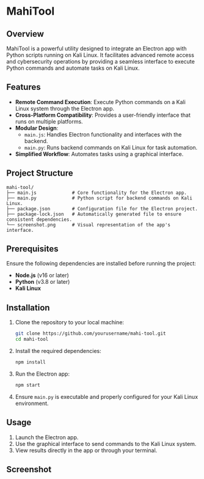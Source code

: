 # MahiTool

## Overview

MahiTool is a powerful utility designed to integrate an Electron app with Python scripts running on Kali Linux. It facilitates advanced remote access and cybersecurity operations by providing a seamless interface to execute Python commands and automate tasks on Kali Linux.

## Features

- **Remote Command Execution**: Execute Python commands on a Kali Linux system through the Electron app.
- **Cross-Platform Compatibility**: Provides a user-friendly interface that runs on multiple platforms.
- **Modular Design**: 
  - `main.js`: Handles Electron functionality and interfaces with the backend.
  - `main.py`: Runs backend commands on Kali Linux for task automation.
- **Simplified Workflow**: Automates tasks using a graphical interface.

## Project Structure

```plaintext
mahi-tool/
├── main.js             # Core functionality for the Electron app.
├── main.py             # Python script for backend commands on Kali Linux.
├── package.json        # Configuration file for the Electron project.
├── package-lock.json   # Automatically generated file to ensure consistent dependencies.
└── screenshot.png      # Visual representation of the app's interface.
```

## Prerequisites

Ensure the following dependencies are installed before running the project:

- **Node.js** (v16 or later)
- **Python** (v3.8 or later)
- **Kali Linux**

## Installation

1. Clone the repository to your local machine:

   ```bash
   git clone https://github.com/yourusername/mahi-tool.git
   cd mahi-tool
   ```

2. Install the required dependencies:

   ```bash
   npm install
   ```

3. Run the Electron app:

   ```bash
   npm start
   ```

4. Ensure `main.py` is executable and properly configured for your Kali Linux environment.

## Usage

1. Launch the Electron app.
2. Use the graphical interface to send commands to the Kali Linux system.
3. View results directly in the app or through your terminal.

## Screenshot
